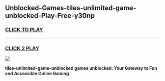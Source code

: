 
## Unblocked-Games-tiles-unlimited-game-unblocked-Play-Free-y30np
<h3>
<a href="https://premium76.site?title=tiles-unlimited-game-unblocked&ref=22A">CLICK TO PLAY</a></h3>
<hr>

<h3>
<a href="https://premium76.site?title=tiles-unlimited-game-unblocked&ref=22A">CLICK 2 PLAY</a>
  
</h3>

<a href="https://premium76.site?title=tiles-unlimited-game-unblocked&ref=22A"><img src="https://clearcache.store/games.png"></a>


**tiles-unlimited-game-unblocked games unblocked: Your Gateway to Fun and Accessible Online Gaming**
